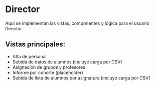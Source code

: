 # Director

Aquí se implementan las vistas, componentes y lógica para el usuario Director.

## Vistas principales:
- Alta de personal
- Subida de datos de alumnos (incluye carga por CSV)
- Asignación de grupos y profesores
- Informe por cohorte (placeholder)
- Subida de lista de alumnos por asignatura (incluye carga por CSV)
